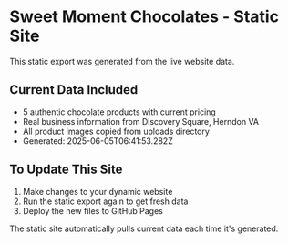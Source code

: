 # Sweet Moment Chocolates - Static Site

This static export was generated from the live website data.

## Current Data Included
- 5 authentic chocolate products with current pricing
- Real business information from Discovery Square, Herndon VA
- All product images copied from uploads directory
- Generated: 2025-06-05T06:41:53.282Z

## To Update This Site
1. Make changes to your dynamic website
2. Run the static export again to get fresh data
3. Deploy the new files to GitHub Pages

The static site automatically pulls current data each time it's generated.
